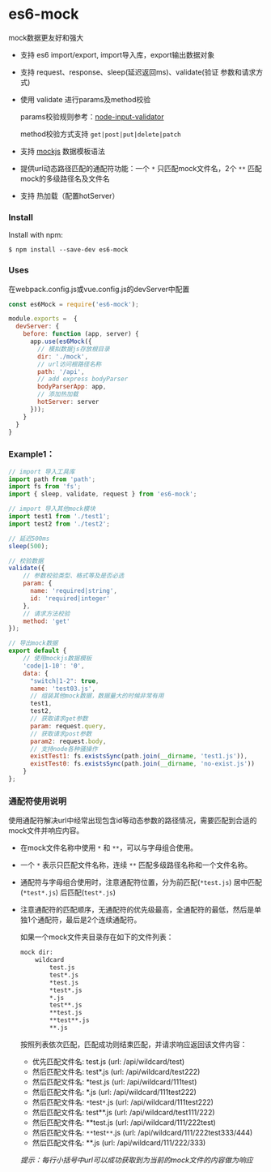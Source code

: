 # es6-mock
mock数据更友好和强大

* 支持 es6 import/export, import导入库，export输出数据对象
* 支持 request、response、sleep(延迟返回ms)、validate(验证 参数和请求方式)
* 使用 validate 进行params及method校验
  
    params校验规则参考：[node-input-validator](https://www.npmjs.com/package/node-input-validator)

    method校验方式支持 ```get|post|put|delete|patch```
  
* 支持 [mockjs](http://mockjs.com/examples.html) 数据模板语法
* 提供url动态路径匹配的通配符功能：一个 ```*``` 只匹配mock文件名，2个 ```**``` 匹配mock的多级路径名及文件名
* 支持 热加载（配置hotServer）

### Install
Install with npm:

`$ npm install --save-dev es6-mock`

### Uses

在webpack.config.js或vue.config.js的devServer中配置

```javascript
const es6Mock = require('es6-mock');

module.exports =  {
  devServer: {
    before: function (app, server) {
      app.use(es6Mock({
        // 模拟数据js存放根目录
        dir: './mock',
        // url访问根路径名称 
        path: '/api',
        // add express bodyParser
        bodyParserApp: app,
        // 添加热加载
        hotServer: server
      }));
    }
  }
}
```

### Example1：

```javascript
// import 导入工具库
import path from 'path';
import fs from 'fs';
import { sleep, validate, request } from 'es6-mock';

// import 导入其他mock模块
import test1 from './test1';
import test2 from './test2';

// 延迟500ms
sleep(500);

// 校验数据
validate({
    // 参数校验类型、格式等及是否必选
    param: {
      name: 'required|string',
      id: 'required|integer'
    },
    // 请求方法校验
    method: 'get'
});

// 导出mock数据
export default {
    // 使用mockjs数据模板
    'code|1-10': '0',
    data: {
      "switch|1-2": true,
      name: 'test03.js',
      // 组装其他mock数据，数据量大的时候非常有用
      test1,
      test2,
      // 获取请求get参数
      param: request.query,
      // 获取请求post参数
      param2: request.body,
      // 支持node各种骚操作
      existTest1: fs.existsSync(path.join(__dirname, 'test1.js')),
      existTest0: fs.existsSync(path.join(__dirname, 'no-exist.js'))
    }
};
```


### 通配符使用说明
使用通配符解决url中经常出现包含id等动态参数的路径情况，需要匹配到合适的mock文件并响应内容。

* 在mock文件名称中使用 ```*``` 和 ```**```，可以与字母组合使用。
* 一个 ```*``` 表示只匹配文件名称，连续 ```**``` 匹配多级路径名称和一个文件名称。
* 通配符与字母组合使用时，注意通配符位置，分为前匹配(```*test.js```) 居中匹配(```*test*.js```) 后匹配(```test*.js```)
* 注意通配符的匹配顺序，无通配符的优先级最高，全通配符的最低，然后是单独1个通配符，最后是2个连续通配符。
  
  如果一个mock文件夹目录存在如下的文件列表：
  
    ```html
    mock dir:
        wildcard
            test.js
            test*.js
            *test.js
            *test*.js
            *.js
            test**.js
            **test.js
            **test**.js
            **.js
    ```
  
  按照列表依次匹配，匹配成功则结束匹配，并请求响应返回该文件内容：
  * 优先匹配文件名: test.js (url: /api/wildcard/test)
  * 然后匹配文件名: test*.js (url: /api/wildcard/test222)
  * 然后匹配文件名: *test.js (url: /api/wildcard/111test)
  * 然后匹配文件名: *.js (url: /api/wildcard/111test222)
  * 然后匹配文件名: ```*```test```*```.js (url: /api/wildcard/111test222)
  * 然后匹配文件名: test**.js (url: /api/wildcard/test111/222)
  * 然后匹配文件名: **test.js (url: /api/wildcard/111/222test)
  * 然后匹配文件名: ```**```test```**```.js (url: /api/wildcard/111/222test333/444)
  * 然后匹配文件名: **.js (url: /api/wildcard/111/222/333)

  _提示：每行小括号中url可以成功获取到为当前的mock文件的内容做为响应_
